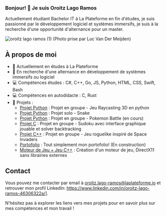 ### Bonjour! 👋 Je suis Oroitz Lago Ramos
Actuellement étudiant Bachelor IT à La Plateforme en fin d'études, je suis passionné par le développement logiciel et systèmes immersifs, je suis à la recherche d'une opportunité d'alternance pour un master.


![oroitz lago ramos (1)](https://github.com/oroitz-lago-ramos/oroitz-lago-ramos/assets/125492839/0bf64552-6caf-4902-8fd0-ae2b2ce74b06)
(Photo prise par Luc Van Der Meijden)




## À propos de moi

- 🔭 Actuellement en études à La Plateforme
- 🌱 En recherche d'une alternance en développement de systèmes immersifs ou logiciel
- 💻 Compétences études : C#, C++, Go, JS, Python, HTML, CSS, Swift, Bash
- 💻 Compétences en autodidacte : C, Rust
- 🚀 Projets :
    - [Projet Python](https://github.com/oroitz-lago-ramos/GameStudio) : Projet en groupe - Jeu Raycasting 3D en python
    - [Projet Python](https://github.com/oroitz-lago-ramos/snake) : Projet solo - Snake
    - [Projet Python](https://github.com/oroitz-lago-ramos/pokemon) : Projet en groupe - Pokemon Battle (en cours)
    - [Projet C](https://github.com/oroitz-lago-ramos/Sudoku_C) : Projet en groupe - Sudoku avec interface graphique jouable et solver backtracking
    - [Projet C++](https://github.com/oroitz-lago-ramos/SpaceLovers) : Projet en groupe - Jeu roguelike inspiré de Space Invaders
    - [Portofolio](lien_vers_le_projet_3) : Tout simplement mon portofolio! (En construction)
    - [Moteur de Jeu + Jeu C++](lien_vers_le_moteur) : Création d'un moteur de jeu, DirectX11 sans librairies externes
<!--
## Détail des principaux projets

# Projet Python

Description plus détaillée du projet Python. Vous pouvez inclure des détails sur les fonctionnalités, les technologies utilisées et tout autre aspect pertinent.

[![Image du projet](lien_vers_l_image)](lien_vers_le_projet_1)

# Projet C

Description plus détaillée du projet C/C++. Mettez en avant les points clés et ce que vous avez appris en travaillant sur ce projet.

[![Image du projet](lien_vers_l_image)](lien_vers_le_projet_2)

# Projet C++

Description plus détaillée du projet C/C++. Mettez en avant les points clés et ce que vous avez appris en travaillant sur ce projet.

[![Image du projet](lien_vers_l_image)](lien_vers_le_projet_2)

# Site Web CV

Description plus détaillée du site web débutant. Expliquez les technologies utilisées et ce que vous avez réalisé dans ce projet.

[![Image du projet](lien_vers_l_image)](lien_vers_le_projet_3)

# Portofolio

Description plus détaillée du site web débutant. Expliquez les technologies utilisées et ce que vous avez réalisé dans ce projet.

[![Image du projet](lien_vers_l_image)](lien_vers_le_projet_3)
-->

## Contact

Vous pouvez me contacter par email à oroitz.lago-ramos@laplateforme.io et retrouver mon profil LinkedIn: https://www.linkedin.com/in/oroitz-lago-ramos-46306322a/].

N'hésitez pas à explorer les liens vers mes projets pour en savoir plus sur mes compétences et mon travail !
<!--
**oroitz-lago-ramos/oroitz-lago-ramos** is a ✨ _special_ ✨ repository because its `README.md` (this file) appears on your GitHub profile.
-->


